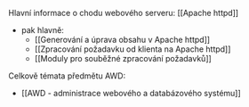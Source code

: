 Hlavní informace o chodu webového serveru: [[Apache httpd]]
- pak hlavně:
	- [[Generování a úprava obsahu v Apache httpd]]
	- [[Zpracování požadavku od klienta na Apache httpd]]
	- [[Moduly pro souběžné zpracování požadavků]]

Celkově témata předmětu AWD:
- [[AWD - administrace webového a databázového systému]]